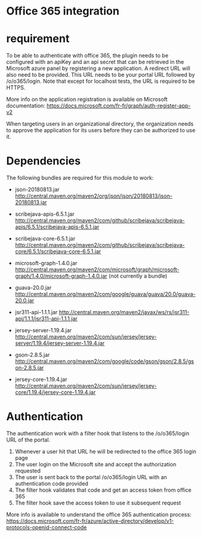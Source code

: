 # Office 365 integration

# requirement

To be able to authenticate with office 365, the plugin needs to be configured with an apiKey and an api secret that can be retrieved in the Microsoft azure panel by registering a new application. A redirect URL will also need to be provided. This URL needs to be your portal URL followed by /o/o365/login. Note that except for localhost tests, the URL is required to be HTTPS.

More info on the application registration is available on Microsoft documentation: https://docs.microsoft.com/fr-fr/graph/auth-register-app-v2

When targeting users in an organizational directory, the organization needs to approve the application for its users before they can be authorized to use it.

# Dependencies

The following bundles are required for this module to work:
* json-20180813.jar http://central.maven.org/maven2/org/json/json/20180813/json-20180813.jar
* scribejava-apis-6.5.1.jar http://central.maven.org/maven2/com/github/scribejava/scribejava-apis/6.5.1/scribejava-apis-6.5.1.jar
* scribejava-core-6.5.1.jar http://central.maven.org/maven2/com/github/scribejava/scribejava-core/6.5.1/scribejava-core-6.5.1.jar
 
* microsoft-graph-1.4.0.jar http://central.maven.org/maven2/com/microsoft/graph/microsoft-graph/1.4.0/microsoft-graph-1.4.0.jar (not currently a bundle)
* guava-20.0.jar http://central.maven.org/maven2/com/google/guava/guava/20.0/guava-20.0.jar
* jsr311-api-1.1.1.jar http://central.maven.org/maven2/javax/ws/rs/jsr311-api/1.1.1/jsr311-api-1.1.1.jar
* jersey-server-1.19.4.jar http://central.maven.org/maven2/com/sun/jersey/jersey-server/1.19.4/jersey-server-1.19.4.jar
* gson-2.8.5.jar http://central.maven.org/maven2/com/google/code/gson/gson/2.8.5/gson-2.8.5.jar
* jersey-core-1.19.4.jar http://central.maven.org/maven2/com/sun/jersey/jersey-core/1.19.4/jersey-core-1.19.4.jar

# Authentication

The authentication work with a filter hook that listens to the /o/o365/login URL of the portal. 

1. Whenever a user hit that URL he will be redirected to the office 365 login page
2. The user login on the Microsoft site and accept the authorization requested
3. The user is sent back to the portal /o/o365/login URL with an authentication code provided
4. The filter hook validates that code and get an access token from office 365
5. The filter hook save the access token to use it subsequent request

More info is available to understand the office 365 authentication process: https://docs.microsoft.com/fr-fr/azure/active-directory/develop/v1-protocols-openid-connect-code

